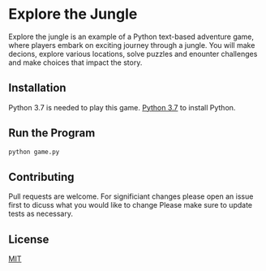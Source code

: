 # Explore the Jungle 

Explore the jungle is an example of a Python text-based adventure game, where players embark on exciting journey through a 
jungle. You will make decions, explore various locations, solve puzzles and enounter challenges and make choices that impact the story.

## Installation

Python 3.7 is needed to play this game. [Python 3.7](https://www.python.org/downloads/) to install Python.


## Run the Program

```python
python game.py
```

## Contributing
Pull requests are welcome. For significiant changes please open an issue first to dicuss what you would like to change
Please make sure to update tests as necessary.

## License
[MIT](https://choosealicense.com/licenses/mit/)
  
